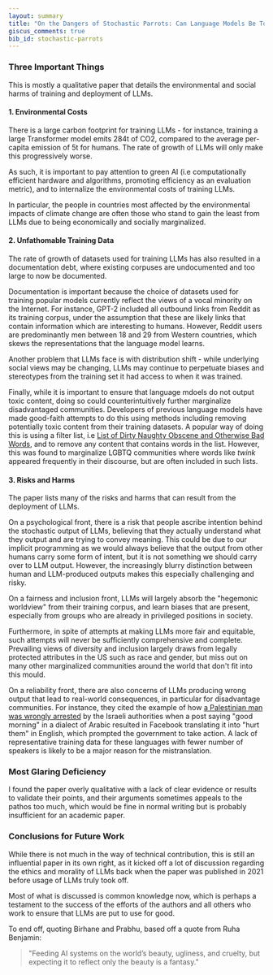 ```yaml
---
layout: summary
title: "On the Dangers of Stochastic Parrots: Can Language Models Be Too Big?"
giscus_comments: true
bib_id: stochastic-parrots
---
```


### Three Important Things

This is mostly a qualitative paper that details the environmental and social
harms of training and deployment of LLMs.

#### 1. Environmental Costs

There is a large carbon footprint for training LLMs -
for instance, training a large Transformer model emits 284t of CO2, compared
to the average per-capita emission of 5t for humans.
The rate of growth of LLMs will only make this progressively worse.

As such, it is important to pay attention to green AI (i.e computationally
efficient hardware and algorithms, promoting efficiency as an evaluation
metric), and to internalize the environmental costs of training LLMs.

In particular, the people in countries most affected by the environmental
impacts of climate change are often those who stand to gain the least from LLMs
due to being economically and socially marginalized.

#### 2. Unfathomable Training Data

The rate of growth of datasets used for training LLMs has also resulted in a 
documentation debt, where existing corpuses are undocumented and too large to
now be documented.

Documentation is important because the choice of datasets used for training
popular models currently reflect the views of a vocal minority on the Internet.
For instance, GPT-2 included all outbound links from Reddit as its training corpus,
under the assumption that these are likely links that contain information which
are interesting to humans. However, Reddit users are predominantly men
between 18 and 29 from Western countries, which skews the representations
that the language model learns.

Another problem that LLMs face is with distribution shift - while underlying
social views may be changing, LLMs may continue to perpetuate biases and
stereotypes from the training set it had access to when it was trained.

Finally, while it is important to ensure that language mdoels do not output toxic
content, doing so could counterintuitively further marginalize disadvantaged communities.
Developers of previous language models have made good-faith attempts to
do this using methods including removing potentially toxic content from
their training datasets. A popular way of doing this is using a 
filter list, i.e 
[List of Dirty Naughty Obscene and Otherwise Bad Words](https://github.com/LDNOOBW/List-of-Dirty-Naughty-Obscene-and-Otherwise-Bad-Words/blob/master/en),
and to remove any content that contains words in the list. However, this was
found to marginalize LGBTQ communities where words like *twink* appeared
frequently in their discourse, but are often included in such lists.

#### 3. Risks and Harms

The paper lists many of the risks and harms that can result from the deployment of LLMs.

On a psychological front, there is a risk that people ascribe intention behind
the stochastic output of LLMs, believing that they actually understand what they
output and are trying to convey meaning. This could be due to our implicit
programming as we would always believe that the output from other humans carry
some form of intent, but it is not something we should carry over to LLM output.
However, the increasingly blurry distinction between human and LLM-produced outputs
makes this especially challenging and risky.

On a fairness and inclusion front, LLMs will largely absorb the "hegemonic worldview"
from their training corpus, and learn biases that are present, especially from
groups who are already in privileged positions in society.

Furthermore, in spite of attempts at making LLMs more fair and equitable, such
attempts will never be sufficiently comprehensive and complete.  Prevailing
views of diversity and inclusion largely draws from legally protected attributes
in the US such as race and gender, but miss out on many other marginalized
communities around the world that don't fit into this mould.

On a reliability front, there are also concerns of LLMs producing wrong output
that lead to real-world consequences, in particular for disadvantage communities.
For instance, they cited the example of how 
[a Palestinian man was wrongly arrested](https://www.theguardian.com/technology/2017/oct/24/facebook-palestine-israel-translates-good-morning-attack-them-arrest)
by the Israeli authorities when a post saying "good morning" in a dialect of
Arabic resulted in Facebook translating it into "hurt them" in English, which
prompted the government to take action. A lack of representative training data for
these languages with fewer number of speakers is likely to be a major reason for
the mistranslation.


### Most Glaring Deficiency

I found the paper overly qualitative with a lack of clear evidence or results to
validate their points, and their arguments sometimes appeals to the pathos too
much, which would be fine in normal writing but is probably insufficient for an
academic paper. 


### Conclusions for Future Work

While there is not much in the way of technical contribution, this is still
an influential paper in its own right, as it kicked off a lot of discussion 
regarding the ethics and morality of LLMs back when the paper was published in
2021 before usage of LLMs truly took off.

Most of what is discussed is common knowledge now, which is perhaps a testament
to the success of the efforts of the authors and all others who work to ensure
that LLMs are put to use for good.

To end off, quoting Birhane and Prabhu, based off a quote from Ruha
Benjamin:

> "Feeding AI systems on the world’s beauty, ugliness, and cruelty, but
expecting it to reflect only the beauty is a fantasy."